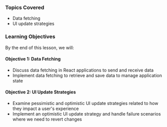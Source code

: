 <!-- h1, h2 already used by CTD Learns -->
### Topics Covered

- Data fetching
- UI update strategies

### Learning Objectives

By the end of this lesson, we will:

#### Objective 1: Data Fetching

- Discuss data fetching in React applications to send and receive data
- Implement data fetching to retrieve and save data to manage application state

#### Objective 2: UI Update Strategies

- Examine pessimistic and optimistic UI update strategies related to how they impact a user's experience
- Implement an optimistic UI update strategy and handle failure scenarios where we need to revert changes
